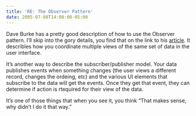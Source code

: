 ```yaml
---
title: 'RE: The Observer Pattern'
date: 2005-07-08T14:08:00-05:00
---
```

Dave Burke has a pretty good description of how to use the Observer pattern. I&#8217;ll skip into the gory details, you find that on the link to his [article](http://www.dbvt.com/blog/archive/2005/06/25/2657.aspx). It describles how you coordinate multiple views of the same set of data in the user interface. 

It&#8217;s another way to describe the subscriber/publisher model. Your data publishes events when something changes (the user views a different record, changes the ordeing, etc) and the various UI elements that subscribe to the data will get the events. Once they get that event, they can determine if action is rtequired for their view of the data.

It&#8217;s one of those things that when you see it, you think &#8220;That makes sense, why didn&#8217;t I do it that way.&#8221;
